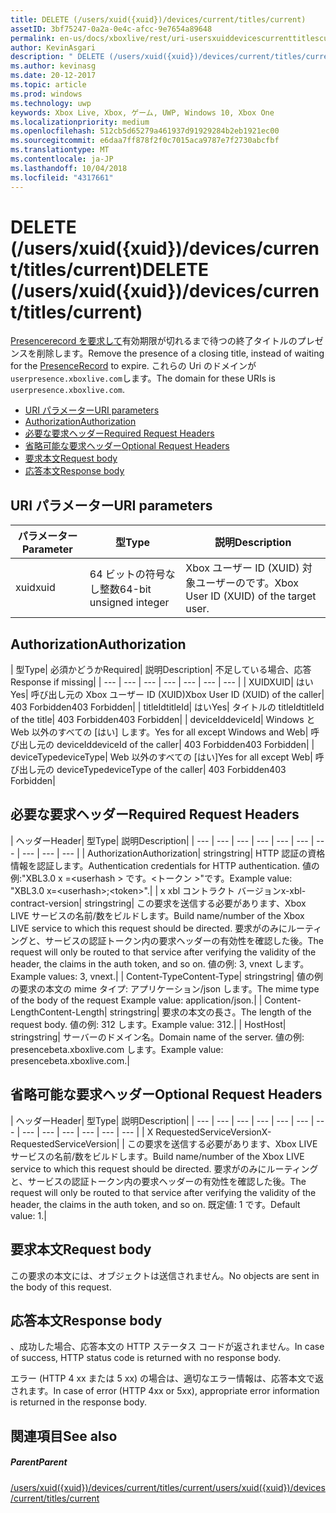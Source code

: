 ```yaml
---
title: DELETE (/users/xuid({xuid})/devices/current/titles/current)
assetID: 3bf75247-0a2a-0e4c-afcc-9e7654a89648
permalink: en-us/docs/xboxlive/rest/uri-usersxuiddevicescurrenttitlescurrentdelete.html
author: KevinAsgari
description: " DELETE (/users/xuid({xuid})/devices/current/titles/current)"
ms.author: kevinasg
ms.date: 20-12-2017
ms.topic: article
ms.prod: windows
ms.technology: uwp
keywords: Xbox Live, Xbox, ゲーム, UWP, Windows 10, Xbox One
ms.localizationpriority: medium
ms.openlocfilehash: 512cb5d65279a461937d91929284b2eb1921ec00
ms.sourcegitcommit: e6daa7ff878f2f0c7015aca9787e7f2730abcfbf
ms.translationtype: MT
ms.contentlocale: ja-JP
ms.lasthandoff: 10/04/2018
ms.locfileid: "4317661"
---
```

# <a name="delete-usersxuidxuiddevicescurrenttitlescurrent"></a><span data-ttu-id="6653b-104">DELETE (/users/xuid({xuid})/devices/current/titles/current)</span><span class="sxs-lookup"><span data-stu-id="6653b-104">DELETE (/users/xuid({xuid})/devices/current/titles/current)</span></span>
<span data-ttu-id="6653b-105">[Presencerecord を要求して](../../json/json-presencerecord.md)有効期限が切れるまで待つの終了タイトルのプレゼンスを削除します。</span><span class="sxs-lookup"><span data-stu-id="6653b-105">Remove the presence of a closing title, instead of waiting for the [PresenceRecord](../../json/json-presencerecord.md) to expire.</span></span> <span data-ttu-id="6653b-106">これらの Uri のドメインが`userpresence.xboxlive.com`します。</span><span class="sxs-lookup"><span data-stu-id="6653b-106">The domain for these URIs is `userpresence.xboxlive.com`.</span></span>
 
  * [<span data-ttu-id="6653b-107">URI パラメーター</span><span class="sxs-lookup"><span data-stu-id="6653b-107">URI parameters</span></span>](#ID4EZ)
  * [<span data-ttu-id="6653b-108">Authorization</span><span class="sxs-lookup"><span data-stu-id="6653b-108">Authorization</span></span>](#ID4EEB)
  * [<span data-ttu-id="6653b-109">必要な要求ヘッダー</span><span class="sxs-lookup"><span data-stu-id="6653b-109">Required Request Headers</span></span>](#ID4ERD)
  * [<span data-ttu-id="6653b-110">省略可能な要求ヘッダー</span><span class="sxs-lookup"><span data-stu-id="6653b-110">Optional Request Headers</span></span>](#ID4EVF)
  * [<span data-ttu-id="6653b-111">要求本文</span><span class="sxs-lookup"><span data-stu-id="6653b-111">Request body</span></span>](#ID4EVG)
  * [<span data-ttu-id="6653b-112">応答本文</span><span class="sxs-lookup"><span data-stu-id="6653b-112">Response body</span></span>](#ID4EAH)
 
<a id="ID4EZ"></a>

 
## <a name="uri-parameters"></a><span data-ttu-id="6653b-113">URI パラメーター</span><span class="sxs-lookup"><span data-stu-id="6653b-113">URI parameters</span></span>
 
| <span data-ttu-id="6653b-114">パラメーター</span><span class="sxs-lookup"><span data-stu-id="6653b-114">Parameter</span></span>| <span data-ttu-id="6653b-115">型</span><span class="sxs-lookup"><span data-stu-id="6653b-115">Type</span></span>| <span data-ttu-id="6653b-116">説明</span><span class="sxs-lookup"><span data-stu-id="6653b-116">Description</span></span>| 
| --- | --- | --- | 
| <span data-ttu-id="6653b-117">xuid</span><span class="sxs-lookup"><span data-stu-id="6653b-117">xuid</span></span>| <span data-ttu-id="6653b-118">64 ビットの符号なし整数</span><span class="sxs-lookup"><span data-stu-id="6653b-118">64-bit unsigned integer</span></span>| <span data-ttu-id="6653b-119">Xbox ユーザー ID (XUID) 対象ユーザーのです。</span><span class="sxs-lookup"><span data-stu-id="6653b-119">Xbox User ID (XUID) of the target user.</span></span>| 
  
<a id="ID4EEB"></a>

 
## <a name="authorization"></a><span data-ttu-id="6653b-120">Authorization</span><span class="sxs-lookup"><span data-stu-id="6653b-120">Authorization</span></span>
 
| <span data-ttu-id="6653b-121">型</span><span class="sxs-lookup"><span data-stu-id="6653b-121">Type</span></span>| <span data-ttu-id="6653b-122">必須かどうか</span><span class="sxs-lookup"><span data-stu-id="6653b-122">Required</span></span>| <span data-ttu-id="6653b-123">説明</span><span class="sxs-lookup"><span data-stu-id="6653b-123">Description</span></span>| <span data-ttu-id="6653b-124">不足している場合、応答</span><span class="sxs-lookup"><span data-stu-id="6653b-124">Response if missing</span></span>| 
| --- | --- | --- | --- | --- | --- | --- | 
| <span data-ttu-id="6653b-125">XUID</span><span class="sxs-lookup"><span data-stu-id="6653b-125">XUID</span></span>| <span data-ttu-id="6653b-126">はい</span><span class="sxs-lookup"><span data-stu-id="6653b-126">Yes</span></span>| <span data-ttu-id="6653b-127">呼び出し元の Xbox ユーザー ID (XUID)</span><span class="sxs-lookup"><span data-stu-id="6653b-127">Xbox User ID (XUID) of the caller</span></span>| <span data-ttu-id="6653b-128">403 Forbidden</span><span class="sxs-lookup"><span data-stu-id="6653b-128">403 Forbidden</span></span>| 
| <span data-ttu-id="6653b-129">titleId</span><span class="sxs-lookup"><span data-stu-id="6653b-129">titleId</span></span>| <span data-ttu-id="6653b-130">はい</span><span class="sxs-lookup"><span data-stu-id="6653b-130">Yes</span></span>| <span data-ttu-id="6653b-131">タイトルの titleId</span><span class="sxs-lookup"><span data-stu-id="6653b-131">titleId of the title</span></span>| <span data-ttu-id="6653b-132">403 Forbidden</span><span class="sxs-lookup"><span data-stu-id="6653b-132">403 Forbidden</span></span>| 
| <span data-ttu-id="6653b-133">deviceId</span><span class="sxs-lookup"><span data-stu-id="6653b-133">deviceId</span></span>| <span data-ttu-id="6653b-134">Windows と Web 以外のすべての [はい] します。</span><span class="sxs-lookup"><span data-stu-id="6653b-134">Yes for all except Windows and Web</span></span>| <span data-ttu-id="6653b-135">呼び出し元の deviceId</span><span class="sxs-lookup"><span data-stu-id="6653b-135">deviceId of the caller</span></span>| <span data-ttu-id="6653b-136">403 Forbidden</span><span class="sxs-lookup"><span data-stu-id="6653b-136">403 Forbidden</span></span>| 
| <span data-ttu-id="6653b-137">deviceType</span><span class="sxs-lookup"><span data-stu-id="6653b-137">deviceType</span></span>| <span data-ttu-id="6653b-138">Web 以外のすべての [はい]</span><span class="sxs-lookup"><span data-stu-id="6653b-138">Yes for all except Web</span></span>| <span data-ttu-id="6653b-139">呼び出し元の deviceType</span><span class="sxs-lookup"><span data-stu-id="6653b-139">deviceType of the caller</span></span>| <span data-ttu-id="6653b-140">403 Forbidden</span><span class="sxs-lookup"><span data-stu-id="6653b-140">403 Forbidden</span></span>| 
  
<a id="ID4ERD"></a>

 
## <a name="required-request-headers"></a><span data-ttu-id="6653b-141">必要な要求ヘッダー</span><span class="sxs-lookup"><span data-stu-id="6653b-141">Required Request Headers</span></span>
 
| <span data-ttu-id="6653b-142">ヘッダー</span><span class="sxs-lookup"><span data-stu-id="6653b-142">Header</span></span>| <span data-ttu-id="6653b-143">型</span><span class="sxs-lookup"><span data-stu-id="6653b-143">Type</span></span>| <span data-ttu-id="6653b-144">説明</span><span class="sxs-lookup"><span data-stu-id="6653b-144">Description</span></span>| 
| --- | --- | --- | --- | --- | --- | --- | --- | --- | --- | 
| <span data-ttu-id="6653b-145">Authorization</span><span class="sxs-lookup"><span data-stu-id="6653b-145">Authorization</span></span>| <span data-ttu-id="6653b-146">string</span><span class="sxs-lookup"><span data-stu-id="6653b-146">string</span></span>| <span data-ttu-id="6653b-147">HTTP 認証の資格情報を認証します。</span><span class="sxs-lookup"><span data-stu-id="6653b-147">Authentication credentials for HTTP authentication.</span></span> <span data-ttu-id="6653b-148">値の例:"XBL3.0 x =&lt;userhash > です。&lt;トークン >"です。</span><span class="sxs-lookup"><span data-stu-id="6653b-148">Example value: "XBL3.0 x=&lt;userhash>;&lt;token>".</span></span>| 
| <span data-ttu-id="6653b-149">x xbl コントラクト バージョン</span><span class="sxs-lookup"><span data-stu-id="6653b-149">x-xbl-contract-version</span></span>| <span data-ttu-id="6653b-150">string</span><span class="sxs-lookup"><span data-stu-id="6653b-150">string</span></span>| <span data-ttu-id="6653b-151">この要求を送信する必要があります、Xbox LIVE サービスの名前/数をビルドします。</span><span class="sxs-lookup"><span data-stu-id="6653b-151">Build name/number of the Xbox LIVE service to which this request should be directed.</span></span> <span data-ttu-id="6653b-152">要求がのみにルーティングと、サービスの認証トークン内の要求ヘッダーの有効性を確認した後。</span><span class="sxs-lookup"><span data-stu-id="6653b-152">The request will only be routed to that service after verifying the validity of the header, the claims in the auth token, and so on.</span></span> <span data-ttu-id="6653b-153">値の例: 3, vnext します。</span><span class="sxs-lookup"><span data-stu-id="6653b-153">Example values: 3, vnext.</span></span>| 
| <span data-ttu-id="6653b-154">Content-Type</span><span class="sxs-lookup"><span data-stu-id="6653b-154">Content-Type</span></span>| <span data-ttu-id="6653b-155">string</span><span class="sxs-lookup"><span data-stu-id="6653b-155">string</span></span>| <span data-ttu-id="6653b-156">値の例の要求の本文の mime タイプ: アプリケーション/json します。</span><span class="sxs-lookup"><span data-stu-id="6653b-156">The mime type of the body of the request Example value: application/json.</span></span>| 
| <span data-ttu-id="6653b-157">Content-Length</span><span class="sxs-lookup"><span data-stu-id="6653b-157">Content-Length</span></span>| <span data-ttu-id="6653b-158">string</span><span class="sxs-lookup"><span data-stu-id="6653b-158">string</span></span>| <span data-ttu-id="6653b-159">要求の本文の長さ。</span><span class="sxs-lookup"><span data-stu-id="6653b-159">The length of the request body.</span></span> <span data-ttu-id="6653b-160">値の例: 312 します。</span><span class="sxs-lookup"><span data-stu-id="6653b-160">Example value: 312.</span></span>| 
| <span data-ttu-id="6653b-161">Host</span><span class="sxs-lookup"><span data-stu-id="6653b-161">Host</span></span>| <span data-ttu-id="6653b-162">string</span><span class="sxs-lookup"><span data-stu-id="6653b-162">string</span></span>| <span data-ttu-id="6653b-163">サーバーのドメイン名。</span><span class="sxs-lookup"><span data-stu-id="6653b-163">Domain name of the server.</span></span> <span data-ttu-id="6653b-164">値の例: presencebeta.xboxlive.com します。</span><span class="sxs-lookup"><span data-stu-id="6653b-164">Example value: presencebeta.xboxlive.com.</span></span>| 
  
<a id="ID4EVF"></a>

 
## <a name="optional-request-headers"></a><span data-ttu-id="6653b-165">省略可能な要求ヘッダー</span><span class="sxs-lookup"><span data-stu-id="6653b-165">Optional Request Headers</span></span>
 
| <span data-ttu-id="6653b-166">ヘッダー</span><span class="sxs-lookup"><span data-stu-id="6653b-166">Header</span></span>| <span data-ttu-id="6653b-167">型</span><span class="sxs-lookup"><span data-stu-id="6653b-167">Type</span></span>| <span data-ttu-id="6653b-168">説明</span><span class="sxs-lookup"><span data-stu-id="6653b-168">Description</span></span>| 
| --- | --- | --- | --- | --- | --- | --- | --- | --- | --- | --- | --- | --- | 
| <span data-ttu-id="6653b-169">X RequestedServiceVersion</span><span class="sxs-lookup"><span data-stu-id="6653b-169">X-RequestedServiceVersion</span></span>|  | <span data-ttu-id="6653b-170">この要求を送信する必要があります、Xbox LIVE サービスの名前/数をビルドします。</span><span class="sxs-lookup"><span data-stu-id="6653b-170">Build name/number of the Xbox LIVE service to which this request should be directed.</span></span> <span data-ttu-id="6653b-171">要求がのみにルーティングと、サービスの認証トークン内の要求ヘッダーの有効性を確認した後。</span><span class="sxs-lookup"><span data-stu-id="6653b-171">The request will only be routed to that service after verifying the validity of the header, the claims in the auth token, and so on.</span></span> <span data-ttu-id="6653b-172">既定値: 1 です。</span><span class="sxs-lookup"><span data-stu-id="6653b-172">Default value: 1.</span></span>| 
  
<a id="ID4EVG"></a>

 
## <a name="request-body"></a><span data-ttu-id="6653b-173">要求本文</span><span class="sxs-lookup"><span data-stu-id="6653b-173">Request body</span></span>
 
<span data-ttu-id="6653b-174">この要求の本文には、オブジェクトは送信されません。</span><span class="sxs-lookup"><span data-stu-id="6653b-174">No objects are sent in the body of this request.</span></span>
  
<a id="ID4EAH"></a>

 
## <a name="response-body"></a><span data-ttu-id="6653b-175">応答本文</span><span class="sxs-lookup"><span data-stu-id="6653b-175">Response body</span></span>
 
<span data-ttu-id="6653b-176">、成功した場合、応答本文の HTTP ステータス コードが返されません。</span><span class="sxs-lookup"><span data-stu-id="6653b-176">In case of success, HTTP status code is returned with no response body.</span></span>
 
<span data-ttu-id="6653b-177">エラー (HTTP 4 xx または 5 xx) の場合は、適切なエラー情報は、応答本文で返されます。</span><span class="sxs-lookup"><span data-stu-id="6653b-177">In case of error (HTTP 4xx or 5xx), appropriate error information is returned in the response body.</span></span>
  
<a id="ID4ELH"></a>

 
## <a name="see-also"></a><span data-ttu-id="6653b-178">関連項目</span><span class="sxs-lookup"><span data-stu-id="6653b-178">See also</span></span>
 
<a id="ID4ENH"></a>

 
##### <a name="parent"></a><span data-ttu-id="6653b-179">Parent</span><span class="sxs-lookup"><span data-stu-id="6653b-179">Parent</span></span> 

[<span data-ttu-id="6653b-180">/users/xuid({xuid})/devices/current/titles/current</span><span class="sxs-lookup"><span data-stu-id="6653b-180">/users/xuid({xuid})/devices/current/titles/current</span></span>](uri-usersxuiddevicescurrenttitlescurrent.md)

   